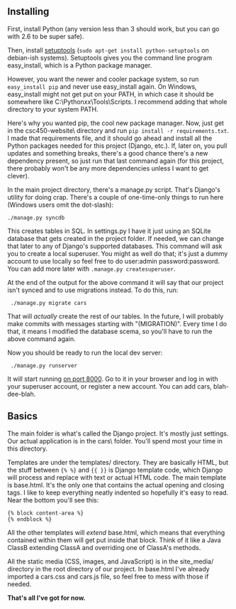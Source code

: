 Installing
----------

First, install Python (any version less than 3 should work, but you can go with 2.6 to be super safe).

Then, install [setuptools](http://pypi.python.org/pypi/setuptools) (`sudo apt-get install python-setuptools` on debian-ish systems). Setuptools gives you the command line program easy_install, which is a Python package manager.

However, you want the newer and cooler package system, so run `easy_install pip` and never use easy_install again. On Windows, easy_install might not get put on your PATH, in which case it should be somewhere like C:\Python*xx*\Tools\Scripts. I recommend adding that whole directory to your system PATH.

Here's why you wanted pip, the cool new package manager. Now, just get in the csc450-website\ directory and run `pip install -r requirements.txt`. I made that requirements file, and it should go ahead and install all the Python packages needed for this project (Django, etc.). If, later on, you pull updates and something breaks, there's a good chance there's a new dependency present, so just run that last command again (for this project, there probably won't be any more dependencies unless I want to get clever).

In the main project directory, there's a manage.py script. That's Django's utility for doing crap. There's a couple of one-time-only things to run here (Windows users omit the dot-slash):

    ./manage.py syncdb

 This creates tables in SQL. In settings.py I have it just using an SQLite database that gets created in the project folder. If needed, we can change that later to any of Django's supported databases. This command will ask you to create a local superuser. You might as well do that; it's just a dummy account to use locally so feel free to do user:admin password:password. You can add more later with `.manage.py createsuperuser`.

 At the end of the output for the above command it will say that our project isn't synced and to use migrations instead. To do this, run:

     ./manage.py migrate cars

 That will *actually* create the rest of our tables. In the future, I will probably make commits with messages starting with "(MIGRATION)". Every time I do that, it means I modified the database scema, so you'll have to run the above command again.

 Now you should be ready to run the local dev server:

     ./manage.py runserver

 It will start running [on port 8000](http://127.0.0.1:8000/). Go to it in your browser and log in with your superuser account, or register a new account. You can add cars, blah-dee-blah.

Basics
------

 The main folder is what's called the Django project. It's mostly just settings. Our actual application is in the cars\ folder. You'll spend most your time in this directory.

 Templates are under the templates/ directory. They are basically HTML, but the stuff between `{% %}` and `{{ }}` is Django template code, which Django will process and replace with text or actual HTML code. The main template is base.html. It's the only one that contains the actual opening and closing <html> tags. I like to keep everything neatly indented so hopefully it's easy to read. Near the bottom you'll see this:

    {% block content-area %}
    {% endblock %}

All the other templates will *extend* base.html, which means that everything contained within them will get put inside that block. Think of it like a Java ClassB extending ClassA and overriding one of ClassA's methods.

All the static media (CSS, images, and JavaScript) is in the site_media/ directory in the root directory of our project. In base.html I've already imported a cars.css and cars.js file, so feel free to mess with those if needed.

**That's all I've got for now.**